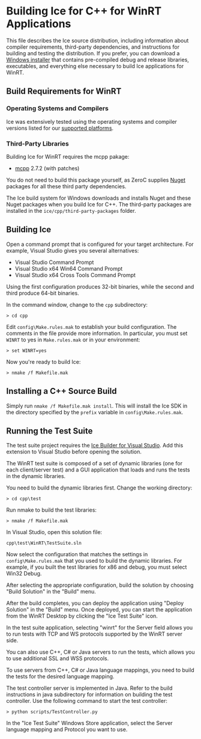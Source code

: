 # Building Ice for C++ for WinRT Applications

This file describes the Ice source distribution, including information about
compiler requirements, third-party dependencies, and instructions for building
and testing the distribution. If you prefer, you can download a [Windows
installer][1] that contains pre-compiled debug and release libraries,
executables, and everything else necessary to build Ice applications for WinRT.

## Build Requirements for WinRT

### Operating Systems and Compilers

Ice was extensively tested using the operating systems and compiler versions
listed for our [supported platforms][2].

### Third-Party Libraries

Building Ice for WinRT requires the mcpp pakage:

 - [mcpp][6] 2.7.2 (with patches)

You do not need to build this package yourself, as ZeroC supplies
[Nuget][7] packages for all these third party dependencies.

The Ice build system for Windows downloads and installs Nuget and these 
Nuget packages when you build Ice for C++. The third-party packages
are installed in the ``ice/cpp/third-party-packages`` folder.

## Building Ice

Open a command prompt that is configured for your target architecture. For
example, Visual Studio gives you several alternatives:

- Visual Studio Command Prompt
- Visual Studio x64 Win64 Command Prompt
- Visual Studio x64 Cross Tools Command Prompt

Using the first configuration produces 32-bit binaries, while the second and
third produce 64-bit binaries.

In the command window, change to the `cpp` subdirectory:

    > cd cpp

Edit `config\Make.rules.mak` to establish your build configuration. The comments
in the file provide more information. In particular, you must set `WINRT` to yes
in `Make.rules.mak` or in your environment:

    > set WINRT=yes

Now you're ready to build Ice:

    > nmake /f Makefile.mak

## Installing a C++ Source Build

Simply run `nmake /f Makefile.mak install`. This will install the Ice SDK in the
directory specified by the `prefix` variable in `config\Make.rules.mak`.

## Running the Test Suite

The test suite project requires the [Ice Builder for Visual Studio][8].
Add this extension to Visual Studio before opening the solution.

The WinRT test suite is composed of a set of dynamic libraries (one for each
client/server test) and a GUI application that loads and runs the tests in the
dynamic libraries.

You need to build the dynamic libraries first. Change the working directory:

    > cd cpp\test

Run nmake to build the test libraries:

    > nmake /f Makefile.mak

In Visual Studio, open this solution file:

    cpp\test\WinRT\TestSuite.sln

Now select the configuration that matches the settings in
`config\Make.rules.mak` that you used to build the dynamic libraries. For
example, if you built the test libraries for x86 and debug, you must select
Win32 Debug.

After selecting the appropriate configuration, build the solution by choosing
"Build Solution" in the "Build" menu.

After the build completes, you can deploy the application using "Deploy
Solution" in the "Build" menu. Once deployed, you can start the application from
the WinRT Desktop by clicking the "Ice Test Suite" icon.

In the test suite application, selecting "winrt" for the Server field allows you
to run tests with TCP and WS protocols supported by the WinRT server side.

You can also use C++, C# or Java servers to run the tests, which allows you to
use  additional SSL and WSS protocols.

To use servers from C++, C# or Java language mappings, you need to build the
tests for the desired language mapping.

The test controller server is implemented in Java. Refer to the build
instructions in java subdirectory for information on building the test
controller. Use the following command to start the test controller:

    > python scripts/TestController.py

In the "Ice Test Suite" Windows Store application, select the Server language
mapping and Protocol you want to use.

[1]: https://doc.zeroc.com/display/Ice36/Using+the+Windows+Binary+Distribution
[2]: https://doc.zeroc.com/display/Ice36/Supported+Platforms+for+Ice+3.6.0
[3]: http://expat.sourceforge.net
[4]: http://bzip.org
[5]: http://www.oracle.com/us/products/database/berkeley-db/overview/index.htm
[6]: https://github.com/zeroc-ice/mcpp
[7]: https://zeroc.com/download.html
[8]: https://github.com/zeroc-ice/ice-builder-visualstudio
